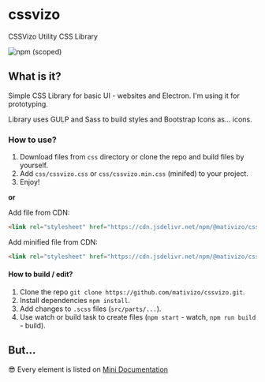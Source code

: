 # cssvizo
CSSVizo Utility CSS Library

![npm (scoped)](https://img.shields.io/npm/v/@mativizo/cssvizo)

## What is it?
Simple CSS Library for basic UI - websites and Electron.
I'm using it for prototyping.

Library uses GULP and Sass to build styles and Bootstrap Icons as... icons.

### How to use?

1. Download files from `css` directory or clone the repo and build files by yourself.
2. Add `css/cssvizo.css` or `css/cssvizo.min.css` (minifed) to your project.
3. Enjoy!

**or**

Add file from CDN: 
```html
<link rel="stylesheet" href="https://cdn.jsdelivr.net/npm/@mativizo/cssvizo@0.0.1/css/cssvizo.css">
```

Add minified file from CDN:
```html
<link rel="stylesheet" href="https://cdn.jsdelivr.net/npm/@mativizo/cssvizo@0.0.1/css/cssvizo.min.css">
```


#### How to build / edit?
1. Clone the repo `git clone https://github.com/mativizo/cssvizo.git`.
2. Install dependencies `npm install`.
3. Add changes to `.scss` files (`src/parts/...`).
4. Use watch or build task to create files (`npm start` - watch, `npm run build` - build).

## But...
😎 Every element is listed on [Mini Documentation](https://mativizo.github.io/cssvizo/)